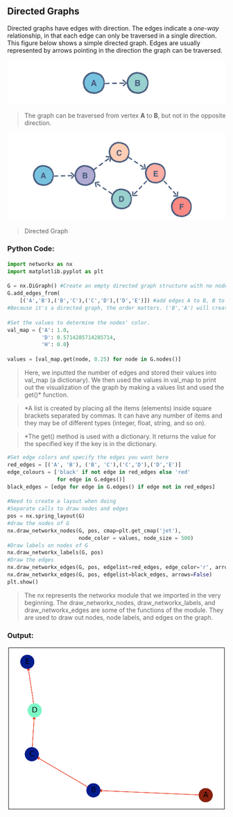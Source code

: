 <!--title={Directed Graphs}-->

<!--badges={Algorithms:5,Python:10}-->

<!--concepts={directedGraphs}-->

## Directed Graphs

Directed graphs have edges with direction. The edges indicate a *one-way* relationship, in that each edge can only be traversed in a single direction. This figure below shows a simple directed graph. Edges are usually represented by arrows pointing in the direction the graph can be traversed.



![](../images/5a.jpg)



> The graph can be traversed from vertex **A** to **B**, but not in the opposite direction.

![](../images/5b.jpg)



> Directed Graph



### Python Code:

```python
import networkx as nx
import matplotlib.pyplot as plt

G = nx.DiGraph() #Create an empty directed graph structure with no nodes or edges.
G.add_edges_from(
    [('A','B'),('B','C'),('C','D'),('D','E')]) #add edges A to B, B to C, C to D, D to E
#Because it's a directed graph, the order matters. ('B','A') will create a edge from B to A. 

#Set the values to determine the nodes' color.
val_map = {'A': 1.0,
           'D': 0.5714285714285714,
           'H': 0.0}

values = [val_map.get(node, 0.25) for node in G.nodes()]


```

> Here, we inputted the number of edges and stored their values into val_map (a dictionary). We then used the values in val_map to print out the visualization of the graph by making a values list and used the get()* function.

> *A list is created by placing all the items (elements) inside square brackets separated by commas. It can have any number of items and they may be of different types (integer, float, string, and so on).

> *The get() method  is used with a dictionary. It returns the value for the specified key if the key is in the dictionary.

```python
#Set edge colors and specify the edges you want here
red_edges = [('A', 'B'), ('B', 'C'),('C','D'),('D','E')]
edge_colours = ['black' if not edge in red_edges else 'red'
                for edge in G.edges()]
black_edges = [edge for edge in G.edges() if edge not in red_edges]

#Need to create a layout when doing
#Separate calls to draw nodes and edges
pos = nx.spring_layout(G)
#draw the nodes of G
nx.draw_networkx_nodes(G, pos, cmap=plt.get_cmap('jet'), 
                       node_color = values, node_size = 500) 
#Draw labels on nodes of G
nx.draw_networkx_labels(G, pos)
#Draw the edges
nx.draw_networkx_edges(G, pos, edgelist=red_edges, edge_color='r', arrows=True)
nx.draw_networkx_edges(G, pos, edgelist=black_edges, arrows=False)
plt.show()
```

> The nx represents the networkx module that we imported in the very beginning. The draw_networkx_nodes, draw_networkx_labels, and draw_networkx_edges are some of the functions of the module. They are used to draw out nodes, node labels, and edges on the graph.



### Output:

![](../images/5c.jpg)

